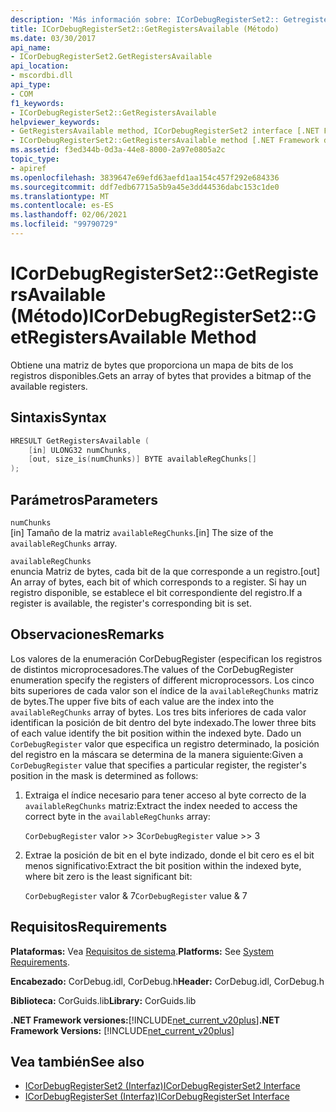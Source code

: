 ```yaml
---
description: 'Más información sobre: ICorDebugRegisterSet2:: Getregistersavailable ((método)'
title: ICorDebugRegisterSet2::GetRegistersAvailable (Método)
ms.date: 03/30/2017
api_name:
- ICorDebugRegisterSet2.GetRegistersAvailable
api_location:
- mscordbi.dll
api_type:
- COM
f1_keywords:
- ICorDebugRegisterSet2::GetRegistersAvailable
helpviewer_keywords:
- GetRegistersAvailable method, ICorDebugRegisterSet2 interface [.NET Framework debugging]
- ICorDebugRegisterSet2::GetRegistersAvailable method [.NET Framework debugging]
ms.assetid: f3ed344b-0d3a-44e8-8000-2a97e0805a2c
topic_type:
- apiref
ms.openlocfilehash: 3839647e69efd63aefd1aa154c457f292e684336
ms.sourcegitcommit: ddf7edb67715a5b9a45e3dd44536dabc153c1de0
ms.translationtype: MT
ms.contentlocale: es-ES
ms.lasthandoff: 02/06/2021
ms.locfileid: "99790729"
---
```

# <a name="icordebugregisterset2getregistersavailable-method"></a><span data-ttu-id="1339f-103">ICorDebugRegisterSet2::GetRegistersAvailable (Método)</span><span class="sxs-lookup"><span data-stu-id="1339f-103">ICorDebugRegisterSet2::GetRegistersAvailable Method</span></span>

<span data-ttu-id="1339f-104">Obtiene una matriz de bytes que proporciona un mapa de bits de los registros disponibles.</span><span class="sxs-lookup"><span data-stu-id="1339f-104">Gets an array of bytes that provides a bitmap of the available registers.</span></span>  
  
## <a name="syntax"></a><span data-ttu-id="1339f-105">Sintaxis</span><span class="sxs-lookup"><span data-stu-id="1339f-105">Syntax</span></span>  
  
```cpp  
HRESULT GetRegistersAvailable (  
    [in] ULONG32 numChunks,  
    [out, size_is(numChunks)] BYTE availableRegChunks[]  
);  
```  
  
## <a name="parameters"></a><span data-ttu-id="1339f-106">Parámetros</span><span class="sxs-lookup"><span data-stu-id="1339f-106">Parameters</span></span>  

 `numChunks`  
 <span data-ttu-id="1339f-107">[in] Tamaño de la matriz `availableRegChunks`.</span><span class="sxs-lookup"><span data-stu-id="1339f-107">[in] The size of the `availableRegChunks` array.</span></span>  
  
 `availableRegChunks`  
 <span data-ttu-id="1339f-108">enuncia Matriz de bytes, cada bit de la que corresponde a un registro.</span><span class="sxs-lookup"><span data-stu-id="1339f-108">[out] An array of bytes, each bit of which corresponds to a register.</span></span> <span data-ttu-id="1339f-109">Si hay un registro disponible, se establece el bit correspondiente del registro.</span><span class="sxs-lookup"><span data-stu-id="1339f-109">If a register is available, the register's corresponding bit is set.</span></span>  
  
## <a name="remarks"></a><span data-ttu-id="1339f-110">Observaciones</span><span class="sxs-lookup"><span data-stu-id="1339f-110">Remarks</span></span>  

 <span data-ttu-id="1339f-111">Los valores de la enumeración CorDebugRegister (especifican los registros de distintos microprocesadores.</span><span class="sxs-lookup"><span data-stu-id="1339f-111">The values of the CorDebugRegister enumeration specify the registers of different microprocessors.</span></span> <span data-ttu-id="1339f-112">Los cinco bits superiores de cada valor son el índice de la `availableRegChunks` matriz de bytes.</span><span class="sxs-lookup"><span data-stu-id="1339f-112">The upper five bits of each value are the index into the `availableRegChunks` array of bytes.</span></span> <span data-ttu-id="1339f-113">Los tres bits inferiores de cada valor identifican la posición de bit dentro del byte indexado.</span><span class="sxs-lookup"><span data-stu-id="1339f-113">The lower three bits of each value identify the bit position within the indexed byte.</span></span> <span data-ttu-id="1339f-114">Dado un `CorDebugRegister` valor que especifica un registro determinado, la posición del registro en la máscara se determina de la manera siguiente:</span><span class="sxs-lookup"><span data-stu-id="1339f-114">Given a `CorDebugRegister` value that specifies a particular register, the register's position in the mask is determined as follows:</span></span>  
  
1. <span data-ttu-id="1339f-115">Extraiga el índice necesario para tener acceso al byte correcto de la `availableRegChunks` matriz:</span><span class="sxs-lookup"><span data-stu-id="1339f-115">Extract the index needed to access the correct byte in the `availableRegChunks` array:</span></span>  
  
     <span data-ttu-id="1339f-116">`CorDebugRegister` valor >> 3</span><span class="sxs-lookup"><span data-stu-id="1339f-116">`CorDebugRegister` value >> 3</span></span>  
  
2. <span data-ttu-id="1339f-117">Extrae la posición de bit en el byte indizado, donde el bit cero es el bit menos significativo:</span><span class="sxs-lookup"><span data-stu-id="1339f-117">Extract the bit position within the indexed byte, where bit zero is the least significant bit:</span></span>  
  
     <span data-ttu-id="1339f-118">`CorDebugRegister` valor & 7</span><span class="sxs-lookup"><span data-stu-id="1339f-118">`CorDebugRegister` value & 7</span></span>  
  
## <a name="requirements"></a><span data-ttu-id="1339f-119">Requisitos</span><span class="sxs-lookup"><span data-stu-id="1339f-119">Requirements</span></span>  

 <span data-ttu-id="1339f-120">**Plataformas:** Vea [Requisitos de sistema](../../get-started/system-requirements.md).</span><span class="sxs-lookup"><span data-stu-id="1339f-120">**Platforms:** See [System Requirements](../../get-started/system-requirements.md).</span></span>  
  
 <span data-ttu-id="1339f-121">**Encabezado:** CorDebug.idl, CorDebug.h</span><span class="sxs-lookup"><span data-stu-id="1339f-121">**Header:** CorDebug.idl, CorDebug.h</span></span>  
  
 <span data-ttu-id="1339f-122">**Biblioteca:** CorGuids.lib</span><span class="sxs-lookup"><span data-stu-id="1339f-122">**Library:** CorGuids.lib</span></span>  
  
 <span data-ttu-id="1339f-123">**.NET Framework versiones:**[!INCLUDE[net_current_v20plus](../../../../includes/net-current-v20plus-md.md)]</span><span class="sxs-lookup"><span data-stu-id="1339f-123">**.NET Framework Versions:** [!INCLUDE[net_current_v20plus](../../../../includes/net-current-v20plus-md.md)]</span></span>  
  
## <a name="see-also"></a><span data-ttu-id="1339f-124">Vea también</span><span class="sxs-lookup"><span data-stu-id="1339f-124">See also</span></span>

- [<span data-ttu-id="1339f-125">ICorDebugRegisterSet2 (Interfaz)</span><span class="sxs-lookup"><span data-stu-id="1339f-125">ICorDebugRegisterSet2 Interface</span></span>](icordebugregisterset2-interface.md)
- [<span data-ttu-id="1339f-126">ICorDebugRegisterSet (Interfaz)</span><span class="sxs-lookup"><span data-stu-id="1339f-126">ICorDebugRegisterSet Interface</span></span>](icordebugregisterset-interface.md)
